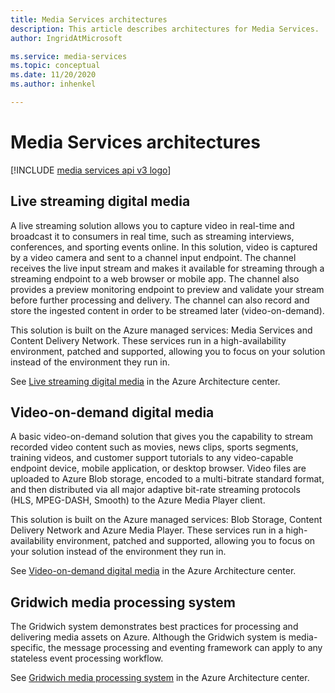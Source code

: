 ```yaml
---
title: Media Services architectures
description: This article describes architectures for Media Services.
author: IngridAtMicrosoft

ms.service: media-services
ms.topic: conceptual
ms.date: 11/20/2020
ms.author: inhenkel

---
```


# Media Services architectures

[!INCLUDE [media services api v3 logo](./includes/v3-hr.md)]

## Live streaming digital media

A live streaming solution allows you to capture video in real-time and broadcast it to consumers in real time, such as streaming interviews, conferences, and sporting events online. In this solution, video is captured by a video camera and sent to a channel input endpoint. The channel receives the live input stream and makes it available for streaming through a streaming endpoint to a web browser or mobile app. The channel also provides a preview monitoring endpoint to preview and validate your stream before further processing and delivery. The channel can also record and store the ingested content in order to be streamed later (video-on-demand).

This solution is built on the Azure managed services: Media Services and Content Delivery Network. These services run in a high-availability environment, patched and supported, allowing you to focus on your solution instead of the environment they run in.

See [Live streaming digital media](/azure/architecture/solution-ideas/articles/digital-media-live-stream) in the Azure Architecture center.

## Video-on-demand digital media

A basic video-on-demand solution that gives you the capability to stream recorded video content such as movies, news clips, sports segments, training videos, and customer support tutorials to any video-capable endpoint device, mobile application, or desktop browser. Video files are uploaded to Azure Blob storage, encoded to a multi-bitrate standard format, and then distributed via all major adaptive bit-rate streaming protocols (HLS, MPEG-DASH, Smooth) to the Azure Media Player client.

This solution is built on the Azure managed services: Blob Storage, Content Delivery Network and Azure Media Player. These services run in a high-availability environment, patched and supported, allowing you to focus on your solution instead of the environment they run in.

See [Video-on-demand digital media](/azure/architecture/solution-ideas/articles/digital-media-video) in the Azure Architecture center.

## Gridwich media processing system

The Gridwich system demonstrates best practices for processing and delivering media assets on Azure. Although the Gridwich system is media-specific, the message processing and eventing framework can apply to any stateless event processing workflow.

See [Gridwich media processing system](/azure/architecture/reference-architectures/media-services/gridwich-architecture) in the Azure Architecture center.
